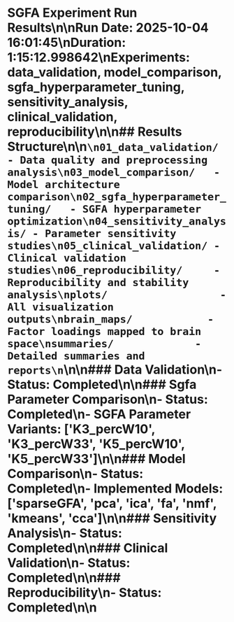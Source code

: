 # SGFA Experiment Run Results\n\n**Run Date:** 2025-10-04 16:01:45\n**Duration:** 1:15:12.998642\n**Experiments:** data_validation, model_comparison, sgfa_hyperparameter_tuning, sensitivity_analysis, clinical_validation, reproducibility\n\n## Results Structure\n\n```\n01_data_validation/     - Data quality and preprocessing analysis\n03_model_comparison/   - Model architecture comparison\n02_sgfa_hyperparameter_tuning/   - SGFA hyperparameter optimization\n04_sensitivity_analysis/ - Parameter sensitivity studies\n05_clinical_validation/ - Clinical validation studies\n06_reproducibility/     - Reproducibility and stability analysis\nplots/                  - All visualization outputs\nbrain_maps/            - Factor loadings mapped to brain space\nsummaries/             - Detailed summaries and reports\n```\n\n### Data Validation\n- Status: Completed\n\n### Sgfa Parameter Comparison\n- Status: Completed\n- SGFA Parameter Variants: ['K3_percW10', 'K3_percW33', 'K5_percW10', 'K5_percW33']\n\n### Model Comparison\n- Status: Completed\n- Implemented Models: ['sparseGFA', 'pca', 'ica', 'fa', 'nmf', 'kmeans', 'cca']\n\n### Sensitivity Analysis\n- Status: Completed\n\n### Clinical Validation\n- Status: Completed\n\n### Reproducibility\n- Status: Completed\n\n
